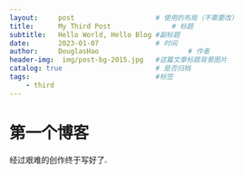 ```yaml
---
layout:     post   				    # 使用的布局（不需要改）
title:      My Third Post 				# 标题 
subtitle:   Hello World, Hello Blog #副标题
date:       2023-01-07 				# 时间
author:     DouglasHao						# 作者
header-img:  img/post-bg-2015.jpg	#这篇文章标题背景图片
catalog: true 						# 是否归档
tags:								#标签
    - third
---
```


# 第一个博客

经过艰难的创作终于写好了<img src="E:\Github\ElaborateBury.github.io\img\p\1.jpg" style="zoom:25%;" />
